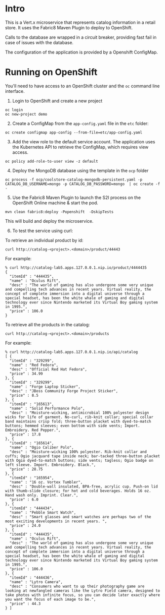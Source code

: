 # Intro

This is a Vert.x microservice that represents catalog information in a retail store. It uses the Fabric8 Maven Plugin to deploy to OpenShift.

Calls to the database are wrapped in a circuit breaker, providing fast fail in case of issues with the database.

The configuration of the application is provided by a Openshift ConfigMap. 

# Running on OpenShift

You'll need to have access to an OpenShift cluster and the `oc` command line interface.

1. Login to OpenShift and create a new project

```
oc login
oc new-project demo
```
2. Create a ConfigMap from the `app-config.yaml` file in the `etc` folder:

```
oc create configmap app-config --from-file=etc/app-config.yaml
```
3. Add the view role to the default service account. The application uses the Kubernetes API to retrieve the ConfigMap, which requires view access.

```
oc policy add-role-to-user view -z default
```

4. Deploy the MongoDB database using the template in the `ocp` folder

```
oc process -f ocp/coolstore-catalog-mongodb-persistent.yaml -p CATALOG_DB_USERNAME=mongo -p CATALOG_DB_PASSWORD=mongo  | oc create -f -
```

5. Use the Fabric8 Maven Plugin to launch the S2I process on the OpenShift Online machine & start the pod.

```
mvn clean fabric8:deploy -Popenshift  -DskipTests
```

This will build and deploy the microservice.

6. To test the service using curl:

To retrieve an individual product by id:

```
curl http://catalog-<project>.<domain>/product/44443
```
For example: 

```
% curl http://catalog-lab5.apps.127.0.0.1.nip.io/product/4444435
{
  "itemId" : "444435",
  "name" : "Oculus Rift",
  "desc" : "The world of gaming has also undergone some very unique and compelling tech advances in recent years. Virtual reality, the concept of complete immersion into a digital universe through a special headset, has been the white whale of gaming and digital technology ever since Nintendo marketed its Virtual Boy gaming system in 1995.",
  "price" : 106.0
}
```

To retrieve all the products in the catalog:

```
curl http://catalog-<project>.<domain>/products
```
For example:

```
% curl http://catalog-lab5.apps.127.0.0.1.nip.io/api/catalog
[ {
  "itemId" : "329299",
  "name" : "Red Fedora",
  "desc" : "Official Red Hat Fedora",
  "price" : 34.99
}, {
  "itemId" : "329299",
  "name" : "Forge Laptop Sticker",
  "desc" : "JBoss Community Forge Project Sticker",
  "price" : 8.5
}, {
  "itemId" : "165613",
  "name" : "Solid Performance Polo",
  "desc" : "Moisture-wicking, antimicrobial 100% polyester design wicks for life of garment. No-curl, rib-knit collar; special collar band maintains crisp fold; three-button placket with dyed-to-match buttons; hemmed sleeves; even bottom with side vents; Import. Embroidery. Red Pepper.",
  "price" : 17.8
}, {
  "itemId" : "165614",
  "name" : "Ogio Caliber Polo",
  "desc" : "Moisture-wicking 100% polyester. Rib-knit collar and cuffs; Ogio jacquard tape inside neck; bar-tacked three-button placket with Ogio dyed-to-match buttons; side vents; tagless; Ogio badge on left sleeve. Import. Embroidery. Black.",
  "price" : 28.75
}, {
  "itemId" : "165954",
  "name" : "16 oz. Vortex Tumbler",
  "desc" : "Double-wall insulated, BPA-free, acrylic cup. Push-on lid with thumb-slide closure; for hot and cold beverages. Holds 16 oz. Hand wash only. Imprint. Clear.",
  "price" : 6.0
}, {
  "itemId" : "444434",
  "name" : "Pebble Smart Watch",
  "desc" : "Smart glasses and smart watches are perhaps two of the most exciting developments in recent years. ",
  "price" : 24.0
}, {
  "itemId" : "444435",
  "name" : "Oculus Rift",
  "desc" : "The world of gaming has also undergone some very unique and compelling tech advances in recent years. Virtual reality, the concept of complete immersion into a digital universe through a special headset, has been the white whale of gaming and digital technology ever since Nintendo marketed its Virtual Boy gaming system in 1995.",
  "price" : 106.0
}, {
  "itemId" : "444436",
  "name" : "Lytro Camera",
  "desc" : "Consumers who want to up their photography game are looking at newfangled cameras like the Lytro Field camera, designed to take photos with infinite focus, so you can decide later exactly where you want the focus of each image to be.",
  "price" : 44.3
} ]
```
